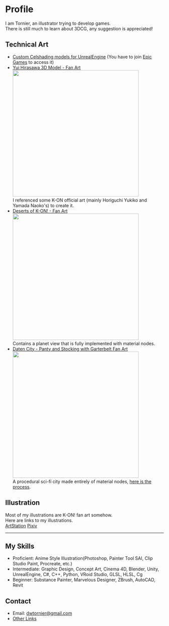 
# Profile  

 
I am Tornier, an illustrator trying to develop games.  
There is still much to learn about 3DCG, any suggestion is appreciated!

## Technical Art  
- [Custom Celshading models for UnrealEngine](https://github.com/DWTornier/UnrealEngine) (You have to join [Epic Games](github.com/EpicGames) to access it)  
- [Yui Hirasawa 3D Model - Fan Art](https://www.artstation.com/artwork/a0YxyX)  
    <img src="./image/yui_demo.png" width="400" />  
    I referenced some K-ON official art (mainly Horiguchi Yukiko and Yamada Naoko's) to create it.
- [Deserts of K-ON! - Fan Art](https://www.artstation.com/artwork/rJW6Q2)  
    <img src="./image/dok_fanart.png" width="400" />  
    Contains a planet view that is fully implemented with material nodes.
- [Daten City - Panty and Stocking with Garterbelt Fan Art](https://www.artstation.com/artwork/Ny8LK1)  
    <img src="./image/psg_fanart.png" width="400" />  
    A procedural sci-fi city made entirely of material nodes, [here is the process](youtube.com/shorts/kjVNjXVwGIg).
## Illustration  
  Most of my illustrations are K-ON! fan art somehow.  
  Here are links to my illustrations.  
  [ArtStation](artstation.com/tornier)  [Pixiv](pixiv.me/tornier) 

-----
## My Skills
- Proficient: Anime Style Illustration(Photoshop, Painter Tool SAI, Clip Studio Paint, Procreate, etc.)
- Intermediate: Graphic Design, Concept Art, Cinema 4D, Blender, Unity, UnrealEngine, C#, C++, Python, VRoid Studio, GLSL, HLSL, Cg
- Beginner: Substance Painter, Marvelous Designer, ZBrush, AutoCAD, Revit
## Contact
- Email: dwtornier@gmail.com
- [Other Links](linktr.ee/tornier)
<!--
**DWTornier/DWTornier** is a ✨ _special_ ✨ repository because its `README.md` (this file) appears on your GitHub profile.

Here are some ideas to get you started:

- 🔭 I’m currently working on ...
- 🌱 I’m currently learning ...
- 👯 I’m looking to collaborate on ...
- 🤔 I’m looking for help with ...
- 💬 Ask me about ...
- 📫 How to reach me: ...
- 😄 Pronouns: ...
- ⚡ Fun fact: ...
-->
